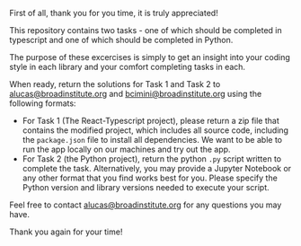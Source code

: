 First of all, thank you for you time, it is truly appreciated!

This repository contains two tasks - one of which should be completed in typescript and one of which should be completed in Python. 

The purpose of these excercises is simply to get an insight into your coding style in each library and your comfort completing tasks in each.

When ready, return the solutions for Task 1 and Task 2 to [alucas@broadinstitute.org](alucas@broadinstitute.org) 
and [bcimini@broadinstitute.org](bcimini@broadinstitute.org) using the following formats:
- For Task 1 (The React-Typescript project), please return a zip file that contains the modified project,
 which includes all source code, including the `package.json` file to install all dependencies. We want to be able to 
 run the app locally on our machines and try out the app.
- For Task 2 (the Python project), return the python `.py` script written to complete the task. Alternatively, you may 
provide a Jupyter Notebook or any other format that you find works best for you. Please specify the Python version and 
library versions needed to execute your script.


Feel free to contact [alucas@broadinstitute.org](alucas@broadinstitute.org) for any questions you may have. 

Thank you again for your time!

